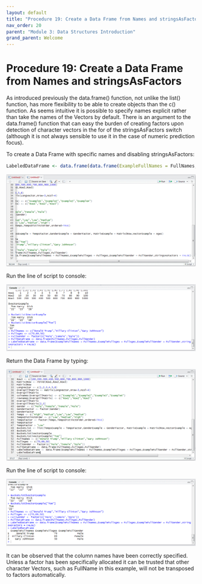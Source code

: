 ```yaml
---
layout: default
title: "Procedure 19: Create a Data Frame from Names and stringsAsFactors"
nav_order: 20
parent: "Module 3: Data Structures Introduction"
grand_parent: Welcome
---
```


# Procedure 19: Create a Data Frame from Names and stringsAsFactors

As introduced previously the data.frame() function, not unlike the list() function, has more flexibility to be able to create objects than the c() function.   As seems intuitive it is possible to specify names explicit rather than take the names of the Vectors by default.  There is an argument to the data.frame() function that can easy the burden of creating factors upon detection of character vectors in the for of the stringsAsFactors switch (although it is not always sensible to use it in the case of numeric prediction focus).

To create a Data Frame with specific names and disabling stringsAsFactors:

``` r
LabeledDataFrame <- data.frame(data.frame(ExampleFullNames = FullNames,ExampleFullAges = FullAges,ExampleFullGender = FullGender,stringsAsFactors = FALSE))
```

![img.png](img.png)

Run the line of script to console:

![img_1.png](img_1.png)

Return the Data Frame by typing:

![img_2.png](img_2.png)

Run the line of script to console:

![img_3.png](img_3.png)

It can be observed that the column names have been correctly specified.  Unless a factor has been specifically allocated it can be trusted that other character Vectors,  such as FullName in this example, will not be transposed to factors automatically.